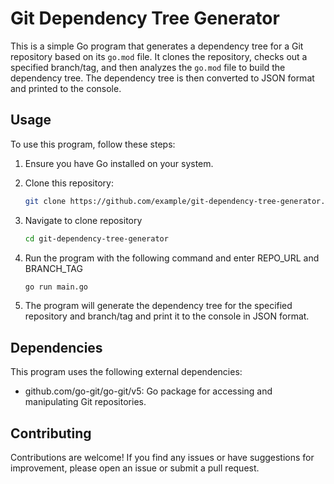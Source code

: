 # Git Dependency Tree Generator

This is a simple Go program that generates a dependency tree for a Git repository based on its `go.mod` file. It clones the repository, checks out a specified branch/tag, and then analyzes the `go.mod` file to build the dependency tree. The dependency tree is then converted to JSON format and printed to the console.

## Usage

To use this program, follow these steps:

1. Ensure you have Go installed on your system.

2. Clone this repository:

   ```bash
   git clone https://github.com/example/git-dependency-tree-generator.git

3. Navigate to clone repository 
    ```bash
    cd git-dependency-tree-generator

4. Run the program with the following command and enter REPO_URL and BRANCH_TAG
    ```bash
    go run main.go 

5. The program will generate the dependency tree for the specified repository and branch/tag and print it to the console in JSON format.

## Dependencies

This program uses the following external dependencies:

- github.com/go-git/go-git/v5: Go package for accessing and manipulating Git repositories.

## Contributing

Contributions are welcome! If you find any issues or have suggestions for improvement, please open an issue or submit a pull request.
